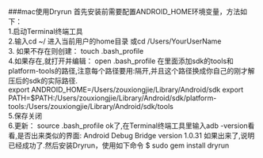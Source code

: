 ###mac使用Dryrun
首先安装前需要配置ANDROID_HOME环境变量，方法如下：  
1.启动Terminal终端工具  
2.输入cd ~/ 进入当前用户的home目录 或cd /Users/YourUserName  
3. 如果不存在则创建： touch .bash_profile  
4.如果存在,就打开并编辑： open .bash_profile 在里面添加sdk的tools和platform-tools的路径,注意每个路径要用:隔开,并且这个路径换成你自己的刚才解压后的sdk的实际路径.  
export ANDROID_HOME=/Users/zouxiongjie/Library/Android/sdk
export PATH=$PATH:/Users/zouxiongjie/Library/Android/sdk/platform-tools:/Users/zouxiongjie/Library/Android/sdk/tools  
5.保存关闭  
6.更新： source .bash_profile
ok了,在Terminal终端工具里输入adb -version看看,是否出来类似的界面: Android Debug Bridge version 1.0.31 如果出来了,说明已经成功了.然后安装Dryrun，使用如下命令
$ sudo gem install dryrun